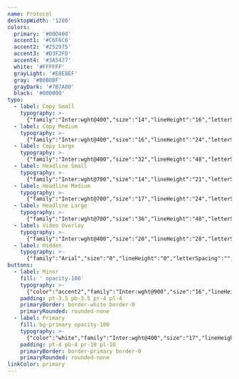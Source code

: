 ```yaml
---
name: Protocol
desktopWidth: '1280'
colors:
  primary: '#00D400'
  accent1: '#C6F6C6'
  accent2: '#252975'
  accent3: '#D3F2FD'
  accent4: '#3A5477'
  white: '#FFFFFF'
  grayLight: '#E8E8EF'
  gray: '#B0B0BF'
  grayDark: '#7B7A80'
  black: '#000000'
typo:
  - label: Copy Small
    typography: >-
      {"family":"Inter:wght@400","size":"14","lineHeight":"16","letterSpacing":"0","margin":"0","smSize":"14","smLineHeight":"16","smLetterSpacing":"0","smMargin":"0"}
  - label: Copy Medium
    typography: >-
      {"family":"Inter:wght@400","size":"16","lineHeight":"24","letterSpacing":"0","margin":"28","smSize":"16","smLineHeight":"24","smLetterSpacing":"0","smMargin":"28"}
  - label: Copy Large
    typography: >-
      {"family":"Inter:wght@400","size":"32","lineHeight":"48","letterSpacing":"","margin":"","smSize":"32","smLineHeight":"48","smLetterSpacing":"","smMargin":""}
  - label: Headline Small
    typography: >-
      {"family":"Inter:wght@700","size":"14","lineHeight":"21","letterSpacing":"","margin":"","smSize":"14","smLineHeight":"21","smLetterSpacing":"","smMargin":""}
  - label: Headline Medium
    typography: >-
      {"family":"Inter:wght@700","size":"17","lineHeight":"24","letterSpacing":"0","margin":"0","smSize":"17","smLineHeight":"24","smLetterSpacing":"0","smMargin":"0"}
  - label: Headline Large
    typography: >-
      {"family":"Inter:wght@700","size":"36","lineHeight":"48","letterSpacing":"0","margin":"16","smSize":"28","smLineHeight":"36","smLetterSpacing":"0","smMargin":"10"}
  - label: Video Overlay
    typography: >-
      {"family":"Inter:wght@400","size":"20","lineHeight":"28","letterSpacing":"","margin":"","smSize":"20","smLineHeight":"28","smLetterSpacing":"","smMargin":""}
  - label: Hidden
    typography: >-
      {"family":"Arial","size":"0","lineHeight":"0","letterSpacing":"","margin":"","smSize":"0","smLineHeight":"0","smLetterSpacing":"","smMargin":""}
buttons:
  - label: Minor
    fill: ' opacity-100'
    typography: >-
      {"color":"accent2","family":"Inter:wght@900","size":"16","lineHeight":"16","letterSpacing":"0","smSize":"16","smLineHeight":"16","smLetterSpacing":"0"}
    padding: pt-3.5 pb-3.5 pr-4 pl-4
    primaryBorder: border-white border-0
    primaryRounded: rounded-none
  - label: Primary
    fill: bg-primary opacity-100
    typography: >-
      {"color":"white","family":"Inter:wght@400","size":"17","lineHeight":"18","letterSpacing":"0","smSize":"17","smLineHeight":"18","smLetterSpacing":"0"}
    padding: pt-4 pb-4 pr-10 pl-10
    primaryBorder: border-primary border-0
    primaryRounded: rounded-none
linkColor: primary
---
```












